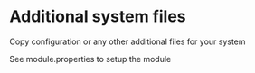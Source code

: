 Additional system files
=======================

Copy configuration or any other additional files for your system

See module.properties to setup the module